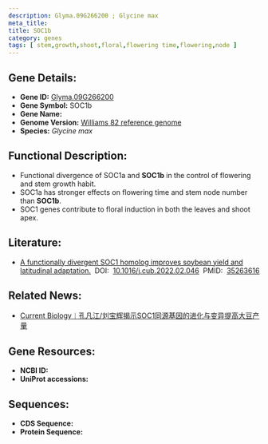 ```yaml
---
description: Glyma.09G266200 ; Glycine max
meta_title:
title: SOC1b
category: genes
tags: [ stem,growth,shoot,floral,flowering time,flowering,node ]
---
```


## Gene Details:
- **Gene ID:**	[Glyma.09G266200](https://www.maizegdb.org/gene_center/gene/Glyma.09G266200)
- **Gene Symbol:** SOC1b
- **Gene Name:** 
- **Genome Version:** [Williams 82 reference genome]()
- **Species:** *Glycine max*

## Functional Description:
   - Functional divergence of SOC1a and **SOC1b** in the control of flowering and stem growth habit.
   - SOC1a has stronger effects on flowering time and stem node number than **SOC1b**.
   - SOC1 genes contribute to floral induction in both the leaves and shoot apex.

## Literature:
   - [A functionally divergent SOC1 homolog improves soybean yield and latitudinal adaptation.]( https://www.sciencedirect.com/science/article/pii/S0960982222002792?via%3Dihub)&nbsp;&nbsp;DOI:&nbsp;&nbsp;[10.1016/j.cub.2022.02.046](https://www.sciencedirect.com/science/article/pii/S0960982222002792?via%3Dihub)&nbsp;&nbsp;PMID:&nbsp;&nbsp;[35263616](https://pubmed.ncbi.nlm.nih.gov/35263616/)

## Related News:
   - [Current Biology︱孔凡江/刘宝辉揭示SOC1同源基因的进化与变异提高大豆产量](https://mp.weixin.qq.com/s?__biz=MzIyOTY2NDYyNQ==&mid=2247535540&idx=6&sn=318a2c36aa1d4fcdbd37764abfac6bbd&chksm=e8bd39aadfcab0bc4ada07a9a612e19dfc8cf2bc9f80eed8df6d1cd0bf61475f50f8dff7c802&scene=27#wechat_redirect)

## Gene Resources:
- **NCBI ID:** [](https://www.ncbi.nlm.nih.gov/gene/?term=)
- **UniProt accessions:** [](https://www.uniprot.org/uniprotkb//entry)

## Sequences:
- **CDS Sequence:**
- **Protein Sequence:**
